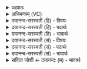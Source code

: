 <details><summary>पदपाठः</summary>

भे॒ष॒जम्। अ॒सि॒। भे॒ष॒जम्। गवे॑। अश्वा॑य। पुरु॑षाय। भे॒ष॒जम्। सु॒खमिति॑ सु॒ऽखम्। मे॒षाय॑। मे॒ष्यै। ५९।
</details>

<details><summary>अधिमन्त्रम् (VC)</summary>

- रुद्रो देवता
- बन्धुर्ऋषिः
- स्वराड् गायत्री
- षड्जः
</details>

<details><summary>दयानन्द-सरस्वती (हि) - विषयः</summary>

फिर वह परमेश्वर कैसा है, इस विषय का उपदेश अगले मन्त्र में कहा है ॥
</details>

<details><summary>दयानन्द-सरस्वती (हि) - पदार्थः</summary>

पदार्थान्वयभाषाः -  हे जगदीश्वर ! जो आप (भेषजम्) शरीर, अन्तःकरण, इन्द्रिय और गाय आदि पशुओं के रोगनाश करनेवाले (असि) हैं (भेषजम्) अविद्यादि क्लेशों को दूर करनेवाले (असि) हैं सो आप (नः) हम लोगों के (गवे) गौ आदि (अश्वाय) घोड़ा आदि (पुरुषाय) सब मनुष्य (मेषाय) मेढ़ा और (मेष्यै) भेड़ आदि के लिये (सुखम्) उत्तम-उत्तम सुखों को अच्छी प्रकार दीजिये ॥५९॥
</details>

<details><summary>दयानन्द-सरस्वती (हि) - भावार्थः</summary>

भावार्थभाषाः -  परमेश्वर की उपासना के विना किसी मनुष्य का शरीर, आत्मा और प्रजा का दुःख दूर होकर सुख नहीं हो सकता, इससे उसकी स्तुति, प्रार्थना और उपासना आदि के करने और औषधियों के सेवन से शरीर, आत्मा, पुत्र, मित्र और पशु आदि के दुःखों को यत्न से निवृत्त करके सुखों को सिद्ध करना उचित है ॥५९॥
</details>

<details><summary>दयानन्द-सरस्वती (सं) - विषयः</summary>

पुनः स कीदृश इत्युपदिश्यते ॥
</details>

<details><summary>दयानन्द-सरस्वती (सं) - पदार्थः</summary>

पदार्थान्वयभाषाः -  हे रुद्र जगदीश्वर ! यः शरीररोगनाशकत्वाद् भेषजमस्यात्मरोगदूरीकरणाद् भेषजमस्येवं सर्वेषां दुःखनिवारकत्वाद् भेषजमसि स त्वं नोऽस्मभ्यमस्माकं वा गवेऽश्वाय पुरुषाय मेषाय मेष्यै सुखं देहि ॥५९॥
</details>

<details><summary>दयानन्द-सरस्वती (सं) - भावार्थः</summary>

भावार्थभाषाः -  नहि परमेश्वरोपासनेन विना शरीरात्मप्रजानां दुःखापनयो भूत्वा सुखं जायते। तस्मात् सर्वैर्मनुष्यैरीश्वरौषधसेवनेन शरीरात्मप्रजापशूनां प्रयत्नेन दुःखानि निवार्य्य सुखं जननीयमिति ॥५९॥
</details>

<details><summary>सविता जोशी ← दयानन्दः (म) - भावार्थः</summary>

भावार्थभाषाः -  परमेश्वराच्या उपासनेखेरीज कोणत्याही माणसाच्या शरीराचे, आत्म्याचे व संतानाचे दुःख दूर होऊ शकत नाही. त्यासाठी ईश्वराची स्तुती, प्रार्थना व उपासना करावी आणि औषधी सेवनाने शरीर, आत्मा, पुत्र, मित्र व पशू इत्यादींचे दुःख दूर करण्याचा प्रयत्न करून सुख निर्माण करावे.
</details>